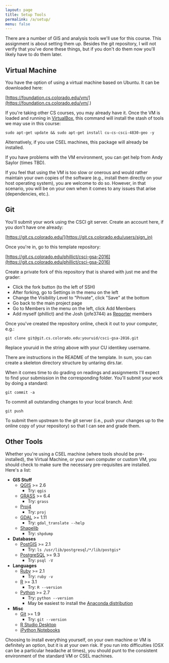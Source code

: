```yaml
---
layout: page
title: Setup Tools
permalink: /a/setup/
menu: false
---
```


There are a number of GIS and analysis tools we'll use for this course. This assignment is about setting them up. Besides the git repository, I will not verify that you've done these things, but if you don't do them now you'll likely have to do them later.

## Virtual Machine

You have the option of using a virtual machine based on Ubuntu. It can be downloaded here:

[https://foundation.cs.colorado.edu/vm/](https://foundation.cs.colorado.edu/vm/.)

If you're taking other CS courses, you may already have it. Once the VM is loaded and running in [VirtualBox](https://www.virtualbox.org/), this command will install the stash of tools we may use in this course:

```
sudo apt-get update && sudo apt-get install cu-cs-csci-4830-geo -y
```

Alternatively, if you use CSEL machines, this package will already be installed.

If you have problems with the VM environment, you can get help from Andy Saylor (times TBD).

If you feel that using the VM is too slow or onerous and would rather maintain your own copies of the software (e.g., install them directly on your host operating system), you are welcome to do so. However, in that scenario, you will be on your own when it comes to any issues that arise (dependencies, etc.).

## Git

You'll submit your work using the CSCI git server. Create an account here, if you don't have one already:

[https://git.cs.colorado.edu/](https://git.cs.colorado.edu/users/sign_in)

Once you're in, go to this template repository:

[https://git.cs.colorado.edu/phillict/csci-gsa-2016](https://git.cs.colorado.edu/phillict/csci-gsa-2016)

Create a private fork of this repository that is shared with just me and the grader:

  * Click the fork button (to the left of SSH)
  * After forking, go to Settings in the menu on the left
  * Change the Visibility Level to "Private", click "Save" at the bottom
  * Go back to the main project page
  * Go to Members in the menu on the left, click Add Members
  * Add myself (phillict) and the Josh (jofe3744) as [Reporter](https://git.cs.colorado.edu/help/permissions/permissions) members

Once you've created the repository online, check it out to your computer, e.g.:

```
git clone git@git.cs.colorado.edu:youruid/csci-gsa-2016.git
```

Replace youruid in the string above with your CU identikey username.

There are instructions in the README of the template. In sum, you can create a skeleton directory structure by untaring dirs.tar.

When it comes time to do grading on readings and assignments I'll expect to find your submission in the corresponding folder. You'll submit your work by doing a standard:

```
git commit -a
```

To commit all outstanding changes to your local branch. And:

```
git push
```

To submit them upstream to the git server (i.e., push your changes up to the online copy of your repository) so that I can see and grade them. 

## Other Tools

Whether you're using a CSEL machine (where tools should be pre-installed), the Virtual Machine, or your own computer or custom VM, you should check to make sure the necessary pre-requisites are installed. Here's a list:

  * **GIS Stuff**
    * [QGIS](http://www.qgis.org/en/site/) >= 2.6
      * Try: ```qgis```
    * [GRASS](http://grass.osgeo.org/) >= 6.4
      * Try: ```grass```
    * [Proj4](http://trac.osgeo.org/proj/)
      * Try: ```proj```
    * [GDAL](http://www.gdal.org/) >= 1.11
      * Try: ```gdal_translate --help```
    * [Shapelib](http://shapelib.maptools.org/)
      * Try: ```shpdump```
  * **Databases**
    * [PostGIS](http://postgis.net/) >= 2.1
      * Try: ```ls /usr/lib/postgresql/*/lib/postgis*```
    * [PostgreSQL](http://www.postgresql.org/) >= 9.3
      * Try: ```psql -V```
  * **Languages**
    * [Ruby](https://www.ruby-lang.org/en/) >= 2.1
      * Try: ```ruby -v```
    * [R](http://www.r-project.org/) >= 3.1
      * Try: ```R --version``` 
    * [Python](https://www.python.org/) >= 2.7
      * Try: ```python --version```
      * May be easiest to install the [Anaconda distribution](https://www.continuum.io/downloads)
  * **Misc**
    * [Git](http://git-scm.com/) >= 1.9
      * Try: ```git --version```
    * [R Studio Desktop](https://www.rstudio.com/) 
    * [iPython Notebooks](http://ipython.org/)
    
Choosing to install everything yourself, on your own machine or VM is definitely an option, but it is at your own risk. If you run into difficulties (OSX can be a particular headache at times), you should punt to the consistent environment of the standard VM or CSEL machines.
